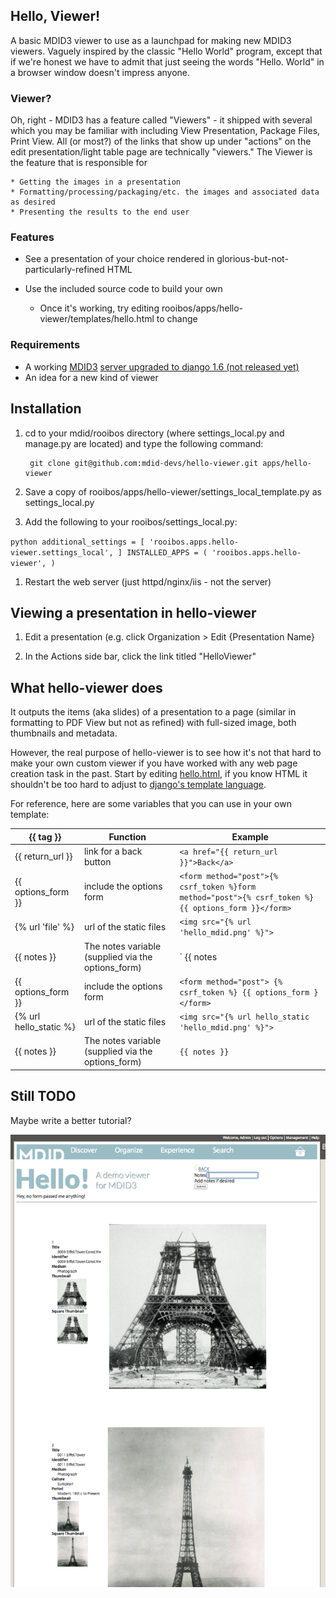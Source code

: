 ## Hello, Viewer!

A basic MDID3 viewer to use as a launchpad for making new MDID3 viewers. Vaguely inspired by the classic "Hello World" program, except that if we're honest we have to admit that just seeing the words "Hello. World" in a browser window doesn't impress anyone.

### Viewer?

Oh, right - MDID3 has a feature called "Viewers" - it shipped with several which you may be familiar with including View Presentation, Package Files, Print View. All (or most?) of the links that show up under "actions" on the edit presentation/light table page are technically "viewers." The Viewer is the feature that is responsible for

    * Getting the images in a presentation
    * Formatting/processing/packaging/etc. the images and associated data as desired 
    * Presenting the results to the end user


### Features

* See a presentation of your choice rendered in glorious-but-not-particularly-refined HTML
* Use the included source code to build your own

    * Once it's working, try editing rooibos/apps/hello-viewer/templates/hello.html to change

### Requirements

* A working [MDID3](https://github.com/jmu-cit/) [server upgraded to django 1.6 (not released yet)](https://github.com/cit-jmu/rooibos/pull/37)
* An idea for a new kind of viewer

## Installation

1. cd to your mdid/rooibos directory (where settings_local.py and manage.py are located) and type the following command:

        git clone git@github.com:mdid-devs/hello-viewer.git apps/hello-viewer

1. Save a copy of rooibos/apps/hello-viewer/settings_local_template.py as settings_local.py

1. Add the following to your rooibos/settings_local.py:

`python
additional_settings = [
    'rooibos.apps.hello-viewer.settings_local',
]
INSTALLED_APPS = (
    'rooibos.apps.hello-viewer',
)
`

1. Restart the web server (just httpd/nginx/iis - not the server)

## Viewing a presentation in hello-viewer

1. Edit a presentation (e.g. click Organization > Edit {Presentation Name}

1. In the Actions side bar, click the link titled "HelloViewer"


## What hello-viewer does

It  outputs the items (aka slides) of a presentation to a page (similar in formatting to PDF View but not as refined) with full-sized image, both thumbnails and metadata.

However, the real purpose of hello-viewer is to see how it's not that hard to make your own custom viewer if you have worked with any web page creation task in the past.  Start by editing
[hello.html](https://github.com/mdid-devs/hello-viewer/templates/hello.html), if you know HTML it shouldn't be too hard to adjust to
[django's template language](https://docs.djangoproject.com/en/1.6/topics/templates/). 

For reference, here are some variables that you can use in your own template:

{{ tag }}        | Function                 | Example
---------------- | ------------------------ | --------------------------------------
{{ return_url }} | link for a back button   | `<a href="{{ return_url }}">Back</a>`
{{ options_form }}|  include the options form   | `<form method="post">{% csrf_token %}form method="post">{% csrf_token %}{{ options_form }}</form>`
{% url 'file'  %} | url of the static files  | `<img src="{% url 'hello_mdid.png' %}">`
{{ notes }} | The notes variable (supplied via the options_form)   | ` {{ notes|default:'Hey, no form passed me anything!' }}`
{{ options_form }}|  include the options form   | `<form method="post"> {% csrf_token %} {{ options_form } </form>`
{% url hello_static  %} | url of the static files  | `<img src="{% url hello_static 'hello_mdid.png' %}">`
{{ notes }} | The notes variable (supplied via the options_form)   | `{{ notes }}`

## Still TODO

Maybe write a better tutorial?

![Image of Hello Viewer](https://github.com/mdid-devs/hello-viewer/raw/master/hello-viewer.png)

